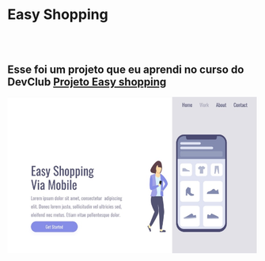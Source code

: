 
<h1>Easy Shopping</h1>
<br>
<br>

<h2>Esse foi um projeto que eu aprendi no curso do DevClub <a href="https://suzimaramoura.github.io/easy-shopping/"> Projeto Easy shopping</a></h2>
<img src="https://github.com/SuzimaraMoura/easy-shopping/blob/main/assets/desktop.jpg?raw=true" />
